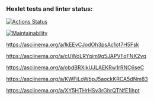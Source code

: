 ### Hexlet tests and linter status:
[![Actions Status](https://github.com/vkaplin/frontend-project-lvl1/workflows/hexlet-check/badge.svg)](https://github.com/vkaplin/frontend-project-lvl1/actions)

[![Maintainability](https://api.codeclimate.com/v1/badges/a99a88d28ad37a79dbf6/maintainability)](https://codeclimate.com/github/codeclimate/codeclimate/maintainability)

https://asciinema.org/a/lkEEvCJodOh3psAc1ot7H5Fsk

https://asciinema.org/a/cUWoLRYqim9q5JAPVFqFNK2vq

https://asciinema.org/a/obdBRXikUJLAEKRw1rRNC6seC

https://asciinema.org/a/KWFiLoWbpJ5aockKRCA5dNm83

https://asciinema.org/a/XY5HTHrHSv3rGhrQTNfE1ihpt
